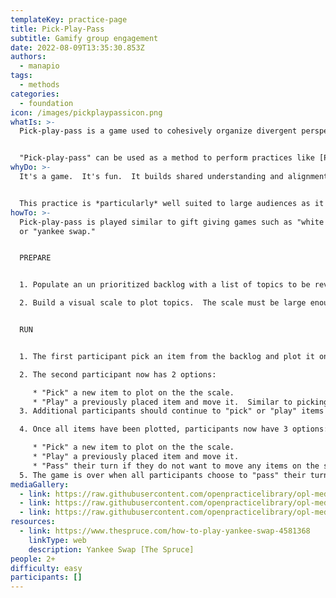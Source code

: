 ```yaml
---
templateKey: practice-page
title: Pick-Play-Pass
subtitle: Gamify group engagement
date: 2022-08-09T13:35:30.853Z
authors:
  - manapio
tags:
  - methods
categories: 
  - foundation
icon: /images/pickplaypassicon.png
whatIs: >-
  Pick-play-pass is a game used to cohesively organize divergent perspectives.


  "Pick-play-pass" can be used as a method to perform practices like [Priority Sliders](https://openpracticelibrary.com/practice/priority-sliders/), [Impact & Effort matrix](https://openpracticelibrary.com/practice/impact-effort-prioritization-matrix/), or [Relative Sizing](https://openpracticelibrary.com/practice/relative-estimation/).
whyDo: >-
  It's a game.  It's fun.  It builds shared understanding and alignment. 


  This practice is *particularly* well suited to large audiences as it provides an equal opportunity for all participants to be engaged (not just a few HIPOs or vocal participants.)
howTo: >-
  Pick-play-pass is played similar to gift giving games such as "white elephant"
  or "yankee swap."


  PREPARE


  1. Populate an un prioritized backlog with a list of topics to be reviewed by the group.

  2. Build a visual scale to plot topics.  The scale must be large enough to fit all topics (Single axis is better, but 2 axis graph is also OK)  


  RUN


  1. The first participant pick an item from the backlog and plot it on the scale.  The participant should give a short explanation of why they placed the item where they did.

  2. The second participant now has 2 options:

     * "Pick" a new item to plot on the the scale.
     * "Play" a previously placed item and move it.  Similar to picking a new item, any "play" movements should be accompanied by a brief explanation why the participant thinks the item should be moved. 
  3. Additional participants should continue to "pick" or "play" items until all items are plotted on the scale.  If there are more cards than participants, loop back to the first participant after the last participant has made a move.

  4. Once all items have been plotted, participants now have 3 options:

     * "Pick" a new item to plot on the the scale.
     * "Play" a previously placed item and move it.
     * "Pass" their turn if they do not want to move any items on the scale.
  5. The game is over when all participants choose to "pass" their turn, indicating agreement.
mediaGallery:
  - link: https://raw.githubusercontent.com/openpracticelibrary/opl-media/master/images/PickImg1.png?raw=true
  - link: https://raw.githubusercontent.com/openpracticelibrary/opl-media/master/images/PlayImg1.png?raw=true
  - link: https://raw.githubusercontent.com/openpracticelibrary/opl-media/master/images/PassImg1.png?raw=true
resources:
  - link: https://www.thespruce.com/how-to-play-yankee-swap-4581368
    linkType: web
    description: Yankee Swap [The Spruce]
people: 2+
difficulty: easy
participants: []
---
```

